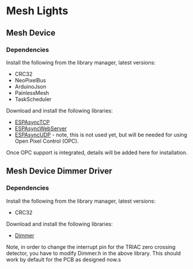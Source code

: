 # Mesh Lights

## Mesh Device

### Dependencies

Install the following from the library manager, latest versions:
- CRC32
- NeoPixelBus
- ArduinoJson
- PainlessMesh
- TaskScheduler

Download and install the following libraries:
- [ESPAsyncTCP](https://github.com/me-no-dev/ESPAsyncTCP)
- [ESPAsyncWebServer](https://github.com/me-no-dev/ESPAsyncWebServer)
- [ESPAsyncUDP](https://github.com/me-no-dev/ESPAsyncUDP) - note, this is not used yet, but will be needed for using Open Pixel Control (OPC).


Once OPC support is integrated, details will be added here for installation.

## Mesh Device Dimmer Driver

### Dependencies

Install the following from the library manager, latest versions:
- CRC32

Download and install the following libraries:
- [Dimmer](https://github.com/circuitar/Dimmer)

Note, in order to change the interrupt pin for the TRIAC zero crossing detector, you have to modify Dimmer.h in the above library. This should work by default for the PCB as designed now.s